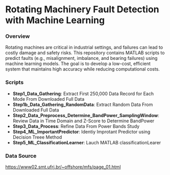 # Rotating Machinery Fault Detection with Machine Learning

### Overview

Rotating machines are critical in industrial settings, and failures can lead to costly damage and safety risks. This repository contains MATLAB scripts to predict faults (e.g., misalignment, imbalance, and bearing failures) using machine learning models. The goal is to develop a low-cost, efficient system that maintains high accuracy while reducing computational costs.

### Scripts

- **Step1_Data_Gathering**: Extract First 250,000 Data Record for Each Mode From Downloaded Full Data
- **Step1b_Data_Gathering_RandomData**: Extract Random Data From Downloaded Full Data
- **Step2_Data_Preprocess_Determine_BandPower_SamplingWindow**: Review Data in Time Domain and Z-Score to Determine BandPower 
- **Step3_Data_Process**: Refine Data From Power Bands Study
- **Step4_ML_ImportantPredictor**: Identiy Improtant Predictor using Decision Treee Method
- **Step5_ML_ClassificationLearner**: Lauch MATLAB classificationLearer

### Data Source
https://www02.smt.ufrj.br/~offshore/mfs/page_01.html





